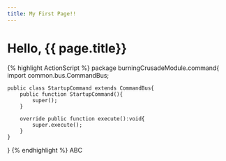 ```yaml
---
title: My First Page!!
---
```

Hello, {{ page.title}}
===
{% highlight ActionScript %}
package burningCrusadeModule.command{
	import common.bus.CommandBus;

	public class StartupCommand extends CommandBus{
		public function StartupCommand(){
			super();
		}

		override public function execute():void{
			super.execute();
		}
	}
}
{% endhighlight %}
ABC
